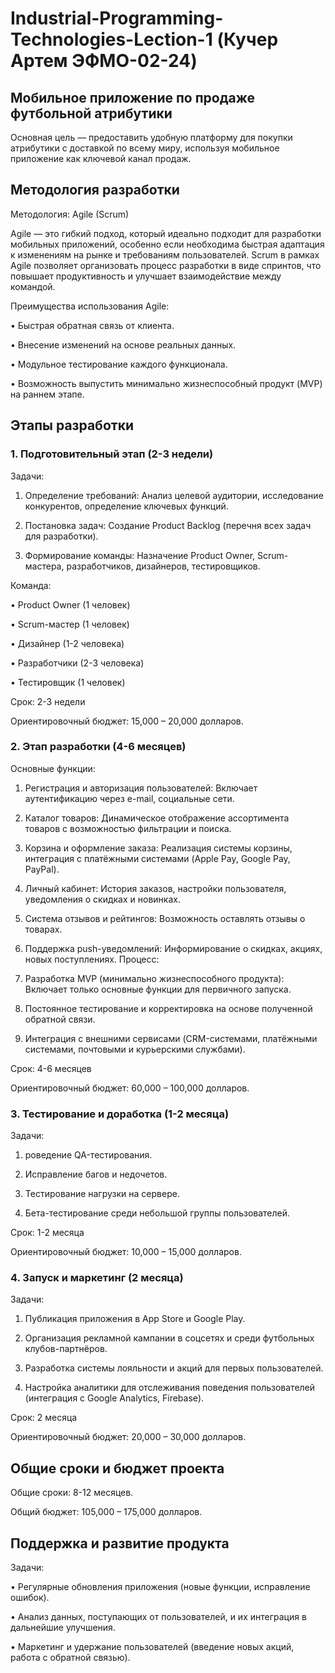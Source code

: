 # Industrial-Programming-Technologies-Lection-1 (Кучер Артем ЭФМО-02-24)
## Мобильное приложение по продаже футбольной атрибутики

Основная цель — предоставить удобную платформу для покупки атрибутики с доставкой по всему миру, используя мобильное приложение как ключевой канал продаж.

## Методология разработки

Методология: Agile (Scrum)

Agile — это гибкий подход, который идеально подходит для разработки мобильных приложений, особенно если необходима быстрая адаптация к изменениям на рынке и требованиям пользователей. Scrum в рамках Agile позволяет организовать процесс разработки в виде спринтов, что повышает продуктивность и улучшает взаимодействие между командой.

Преимущества использования Agile:

•	Быстрая обратная связь от клиента.

•	Внесение изменений на основе реальных данных.

•	Модульное тестирование каждого функционала.

•	Возможность выпустить минимально жизнеспособный продукт (MVP) на раннем этапе.

## Этапы разработки

### 1. Подготовительный этап (2-3 недели)

Задачи:

1) Определение требований: Анализ целевой аудитории, исследование конкурентов, определение ключевых функций.

2) Постановка задач: Создание Product Backlog (перечня всех задач для разработки).

3) Формирование команды: Назначение Product Owner, Scrum-мастера, разработчиков, дизайнеров, тестировщиков.

Команда:

•	Product Owner (1 человек)

•	Scrum-мастер (1 человек)

•	Дизайнер (1-2 человека)

•	Разработчики (2-3 человека)

•	Тестировщик (1 человек)

Срок: 2-3 недели

Ориентировочный бюджет: 15,000 – 20,000 долларов.

### 2. Этап разработки (4-6 месяцев)

Основные функции:

1) Регистрация и авторизация пользователей: Включает аутентификацию через e-mail, социальные сети.

2) Каталог товаров: Динамическое отображение ассортимента товаров с возможностью фильтрации и поиска.
  
3) Корзина и оформление заказа: Реализация системы корзины, интеграция с платёжными системами (Apple Pay, Google Pay, PayPal).

4) Личный кабинет: История заказов, настройки пользователя, уведомления о скидках и новинках.

5) Система отзывов и рейтингов: Возможность оставлять отзывы о товарах.

6) Поддержка push-уведомлений: Информирование о скидках, акциях, новых поступлениях.
Процесс:

7) Разработка MVP (минимально жизнеспособного продукта): Включает только основные функции для первичного запуска.

8) Постоянное тестирование и корректировка на основе полученной обратной связи.

9) Интеграция с внешними сервисами (CRM-системами, платёжными системами, почтовыми и курьерскими службами).
 
Срок: 4-6 месяцев

Ориентировочный бюджет: 60,000 – 100,000 долларов.

### 3. Тестирование и доработка (1-2 месяца)
Задачи:

1) роведение QA-тестирования.

2) Исправление багов и недочетов.

3) Тестирование нагрузки на сервере.

4) Бета-тестирование среди небольшой группы пользователей.

Срок: 1-2 месяца

Ориентировочный бюджет: 10,000 – 15,000 долларов.

### 4. Запуск и маркетинг (2 месяца)

Задачи:

1) Публикация приложения в App Store и Google Play.

2) Организация рекламной кампании в соцсетях и среди футбольных клубов-партнёров.

3) Разработка системы лояльности и акций для первых пользователей.

4) Настройка аналитики для отслеживания поведения пользователей (интеграция с Google Analytics, Firebase).

Срок: 2 месяца

Ориентировочный бюджет: 20,000 – 30,000 долларов.

## Общие сроки и бюджет проекта

Общие сроки: 8-12 месяцев.

Общий бюджет: 105,000 – 175,000 долларов.

## Поддержка и развитие продукта

Задачи:

•	Регулярные обновления приложения (новые функции, исправление ошибок).

•	Анализ данных, поступающих от пользователей, и их интеграция в дальнейшие улучшения.

•	Маркетинг и удержание пользователей (введение новых акций, работа с обратной связью).


